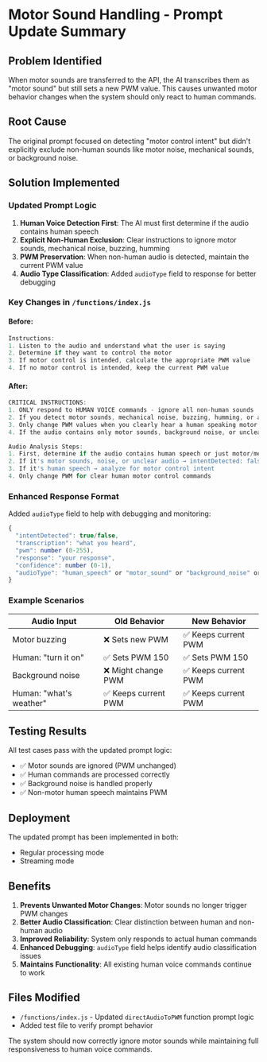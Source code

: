 # Motor Sound Handling - Prompt Update Summary

## Problem Identified
When motor sounds are transferred to the API, the AI transcribes them as "motor sound" but still sets a new PWM value. This causes unwanted motor behavior changes when the system should only react to human commands.

## Root Cause
The original prompt focused on detecting "motor control intent" but didn't explicitly exclude non-human sounds like motor noise, mechanical sounds, or background noise.

## Solution Implemented

### Updated Prompt Logic
1. **Human Voice Detection First**: The AI must first determine if the audio contains human speech
2. **Explicit Non-Human Exclusion**: Clear instructions to ignore motor sounds, mechanical noise, buzzing, humming
3. **PWM Preservation**: When non-human audio is detected, maintain the current PWM value
4. **Audio Type Classification**: Added `audioType` field to response for better debugging

### Key Changes in `/functions/index.js`

#### Before:
```javascript
Instructions:
1. Listen to the audio and understand what the user is saying
2. Determine if they want to control the motor
3. If motor control is intended, calculate the appropriate PWM value
4. If no motor control is intended, keep the current PWM value
```

#### After:
```javascript
CRITICAL INSTRUCTIONS:
1. ONLY respond to HUMAN VOICE commands - ignore all non-human sounds
2. If you detect motor sounds, mechanical noise, buzzing, humming, or any non-human audio, set intentDetected to FALSE and keep current PWM
3. Only change PWM values when you clearly hear a human speaking motor control commands
4. If the audio contains only motor sounds, background noise, or unclear audio, maintain the current PWM value

Audio Analysis Steps:
1. First, determine if the audio contains human speech or just motor/mechanical sounds
2. If it's motor sounds, noise, or unclear audio → intentDetected: false, keep current PWM
3. If it's human speech → analyze for motor control intent
4. Only change PWM for clear human motor control commands
```

### Enhanced Response Format
Added `audioType` field to help with debugging and monitoring:

```javascript
{
  "intentDetected": true/false,
  "transcription": "what you heard",
  "pwm": number (0-255),
  "response": "your response",
  "confidence": number (0-1),
  "audioType": "human_speech" or "motor_sound" or "background_noise" or "unclear"
}
```

### Example Scenarios

| Audio Input | Old Behavior | New Behavior |
|-------------|--------------|--------------|
| Motor buzzing | ❌ Sets new PWM | ✅ Keeps current PWM |
| Human: "turn it on" | ✅ Sets PWM 150 | ✅ Sets PWM 150 |
| Background noise | ❌ Might change PWM | ✅ Keeps current PWM |
| Human: "what's weather" | ✅ Keeps current PWM | ✅ Keeps current PWM |

## Testing Results
All test cases pass with the updated prompt logic:
- ✅ Motor sounds are ignored (PWM unchanged)
- ✅ Human commands are processed correctly
- ✅ Background noise is handled properly
- ✅ Non-motor human speech maintains PWM

## Deployment
The updated prompt has been implemented in both:
- Regular processing mode
- Streaming mode

## Benefits
1. **Prevents Unwanted Motor Changes**: Motor sounds no longer trigger PWM changes
2. **Better Audio Classification**: Clear distinction between human and non-human audio
3. **Improved Reliability**: System only responds to actual human commands
4. **Enhanced Debugging**: `audioType` field helps identify audio classification issues
5. **Maintains Functionality**: All existing human voice commands continue to work

## Files Modified
- `/functions/index.js` - Updated `directAudioToPWM` function prompt logic
- Added test file to verify prompt behavior

The system should now correctly ignore motor sounds while maintaining full responsiveness to human voice commands.
